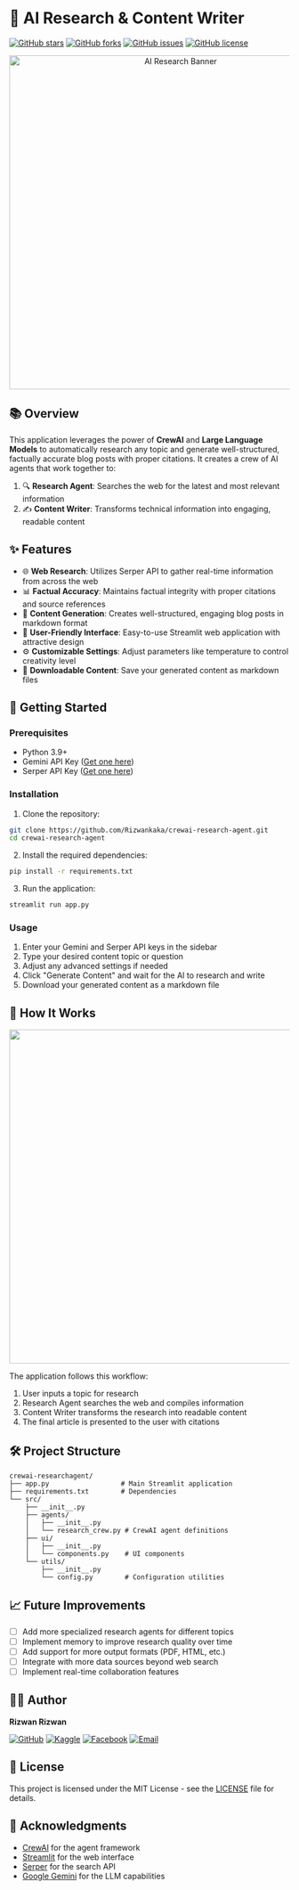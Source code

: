# 🤖 AI Research & Content Writer

[![GitHub stars](https://img.shields.io/github/stars/Rizwankaka/crewai-research-agent?style=social)](https://github.com/Rizwankaka/crewai-research-agent/stargazers)
[![GitHub forks](https://img.shields.io/github/forks/Rizwankaka/crewai-research-agent?style=social)](https://github.com/Rizwankaka/crewai-research-agent/network/members)
[![GitHub issues](https://img.shields.io/github/issues/Rizwankaka/crewai-research-agent)](https://github.com/Rizwankaka/crewai-research-agent/issues)
[![GitHub license](https://img.shields.io/github/license/Rizwankaka/crewai-research-agent)](https://github.com/Rizwankaka/crewai-research-agent/blob/main/LICENSE)

<p align="center">
  <img src="https://img.freepik.com/free-vector/artificial-intelligence-concept-circuit-board-background-with-robot-arm_1017-41025.jpg" alt="AI Research Banner" width="600">
</p>

## 📚 Overview

This application leverages the power of **CrewAI** and **Large Language Models** to automatically research any topic and generate well-structured, factually accurate blog posts with proper citations. It creates a crew of AI agents that work together to:

1. 🔍 **Research Agent**: Searches the web for the latest and most relevant information
2. ✍️ **Content Writer**: Transforms technical information into engaging, readable content

## ✨ Features

- 🌐 **Web Research**: Utilizes Serper API to gather real-time information from across the web
- 📊 **Factual Accuracy**: Maintains factual integrity with proper citations and source references
- 📝 **Content Generation**: Creates well-structured, engaging blog posts in markdown format
- 🎨 **User-Friendly Interface**: Easy-to-use Streamlit web application with attractive design
- ⚙️ **Customizable Settings**: Adjust parameters like temperature to control creativity level
- 💾 **Downloadable Content**: Save your generated content as markdown files

## 🚀 Getting Started

### Prerequisites

- Python 3.9+
- Gemini API Key ([Get one here](https://ai.google.dev/))
- Serper API Key ([Get one here](https://serper.dev/))

### Installation

1. Clone the repository:
```bash
git clone https://github.com/Rizwankaka/crewai-research-agent.git
cd crewai-research-agent
```

2. Install the required dependencies:
```bash
pip install -r requirements.txt
```

3. Run the application:
```bash
streamlit run app.py
```

### Usage

1. Enter your Gemini and Serper API keys in the sidebar
2. Type your desired content topic or question
3. Adjust any advanced settings if needed
4. Click "Generate Content" and wait for the AI to research and write
5. Download your generated content as a markdown file

## 🧩 How It Works

<p align="center">
  <img src="https://mermaid.ink/img/pako:eNptkU9PwzAMxb_KyblMGmxwCweQQAxpSKAJbhsvdZeINmldp0iV-u24XScQ4pbf8_Ozn71HVUeJSjVXYLwe8MycQ_BaGk1svUfHqVkMNzBJI8YcEoGlTJhuPM90C3ndQGFg4NDDmp0mC840r9qGmWc5A0vWV3CbLJma5XxuQWAH41I2neBrTLU-PhCyzpYQQnJyjIU1eYphOGGJr68koeUUFo9L6Iy3lKl_1FWk1PW_bJ5ZwlOPTrQOy5R-Kj8KcEakN6Z2JZiHe-Mbp5MYNw5jZ9t49Y2zmOU0fCEPTVXboKO6hlGw2xRCWrOKSrVOGhhVYrvLZm80gXaoNEXZ6_bLPeI7Kn2XSr9F-9vdD6dwge4?type=png" width="600">
</p>

The application follows this workflow:
1. User inputs a topic for research
2. Research Agent searches the web and compiles information
3. Content Writer transforms the research into readable content
4. The final article is presented to the user with citations

## 🛠️ Project Structure

```
crewai-researchagent/
├── app.py                  # Main Streamlit application
├── requirements.txt        # Dependencies
└── src/
    ├── __init__.py
    ├── agents/
    │   ├── __init__.py
    │   └── research_crew.py # CrewAI agent definitions
    ├── ui/
    │   ├── __init__.py
    │   └── components.py    # UI components
    └── utils/
        ├── __init__.py
        └── config.py        # Configuration utilities
```

## 📈 Future Improvements

- [ ] Add more specialized research agents for different topics
- [ ] Implement memory to improve research quality over time
- [ ] Add support for more output formats (PDF, HTML, etc.)
- [ ] Integrate with more data sources beyond web search
- [ ] Implement real-time collaboration features

## 👨‍💻 Author

**Rizwan Rizwan**

[![GitHub](https://img.shields.io/badge/GitHub-Rizwankaka-black?style=flat&logo=github)](https://github.com/Rizwankaka)
[![Kaggle](https://img.shields.io/badge/Kaggle-rizwanrizwannazir-blue?style=flat&logo=kaggle)](https://www.kaggle.com/rizwanrizwannazir)
[![Facebook](https://img.shields.io/badge/Facebook-RIZWANNAZEEER-blue?style=flat&logo=facebook)](https://www.facebook.com/RIZWANNAZEEER)
[![Email](https://img.shields.io/badge/Email-researcher%40datafyassociates.com-red?style=flat&logo=mail.ru)](mailto:researcher@datafyassociates.com)

## 📄 License

This project is licensed under the MIT License - see the [LICENSE](LICENSE) file for details.

## 🙏 Acknowledgments

- [CrewAI](https://www.crewai.io/) for the agent framework
- [Streamlit](https://streamlit.io/) for the web interface
- [Serper](https://serper.dev/) for the search API
- [Google Gemini](https://ai.google.dev/) for the LLM capabilities